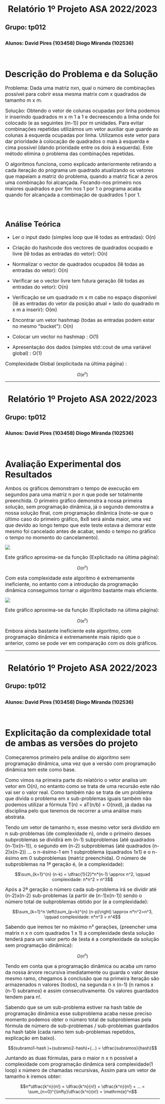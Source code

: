 <h1 align = "center"> Relatório 1º Projeto ASA 2022/2023 </h1>


<h2> Grupo: tp012 </h2>

<h2><font size = "3"> Alunos: David Pires (103458) Diogo Miranda (102536) </font></h2>

<br>
<h1> Descrição do Problema e da Solução</h1>

<p><font size = "3"> Problema: Dada uma matriz nxn, qual o número de combinações possível para cobrir essa mesma matrix com x quadrados de tamanho m x m. </font></p>
<p><font size = "3"> Solução: Obtendo o vetor de colunas ocupadas por linha podemos ir inserindo quadrados m x m 1 a 1 e decreescendo a linha onde foi colocado (e as seguintes (m-1)) por m unidades. Para evitar combinações repetidas utilizámos um vetor auxiliar que guarde as colunas à esquerda ocupadas por linha. Utilizamos este vetor para dar prioridade à colocação de quadrados o mais à esquerda e cima possível (dando prioridade entre os dois à esquerda). Este método elimina o problema das combinações repetidas. </font></p>
<p><font size = "3"> O algoritmos funciona, como explicado anteriormente retirando a cada iteração do programa um quadrado atualizando os vetores que mapeiam a matriz do problema, quando a matriz ficar a zeros uma combinação foi alcançada. Focando-nos primeiro nos maiores quadrados e por fim nos 1 por 1 o programa acaba quando for alcançada a combinação de quadrados 1 por 1. </font></p>

<br>

<h1><font size = "5"> Análise Teórica </font></h1>


* <font size = "3"> Ler o input dado (simples loop que lê todas as entradas): O(n) </font>

* <font size = "3"> Criação do hashcode dos vectores de quadrados ocupado e livre (lê todas as entradas do vetor): O(n) </font>

* <font size = "3"> Normalizar o vector de quadrados ocupados (lê todas as entradas do vetor): O(n) </font>

* <font size = "3"> Verificar se o vector livre tem futura geração (lê todas as entradas do vetor): O(n) </font>

* <font size = "3"> Verificação se um quadrado m x m cabe no espaço disponível (lê as entradas do vetor da posição atual + lado do quadrado m x m a inserir): O(m) </font>

* <font size = "3"> Encontrar um vetor hashmap (todas as entradas podem estar no mesmo "bucket"): O(n) </font>

* <font size = "3"> Colocar um vector no hashmap : O(1) </font>

* <font size = "3"> Apresentação dos dados (simples std::cout de uma variável global) : O(1) </font>


<p><font size = "3"> Complexidade Global (explicitada na última página) :  </font></p>

$$O({\mathrm{e}^n})$$


***


<h1 align = "center"> Relatório 1º Projeto ASA 2022/2023 </h1>


<h2> Grupo: tp012 </h2>

<h2><font size = "3"> Alunos: David Pires (103458) Diogo Miranda (102536) </font></h2>

<br>
<h1> Avaliação Experimental dos Resultados </h1>

<p><font size = "3"> Ambos os gráficos demonstram o tempo de execução em segundos para uma matriz n por n que pode ser totalmente preenchida. O primeiro gráfico demonstra a nossa primeira solução, sem programação dinâmica, já o segundo demonstra a nossa solução final, com programação dinâmica (note-se que o último caso do primeiro gráfico, 8x8 será ainda maior, uma vez que devido ao longo tempo que este teste estava a demorar este mesmo foi cancelado antes de acabar, sendo o tempo no gráfico o tempo no momento do cancelamento).  </font></p>

<image src ="https://cdn.discordapp.com/attachments/639050837145944074/1052235316729229402/Screenshot_2022-12-13_at_14.47.22.png"></image> </image>

<p><font size = "3"> Este gráfico aproxima-se da função (Explicitado na última página):  </font></p>

$$ O({n^n}) $$

<p><font size = "3"> Com esta complexidade este algoritmo é extremamente ineficiente, no entanto com a introdução da programação dinâmica conseguimos tornar o algoritmo bastante mais eficiente.  </font></p>

<image src ="https://cdn.discordapp.com/attachments/639050837145944074/1051994464949895238/Screenshot_2022-12-12_at_17.12.05.png"></image> </image>

<p><font size = "3"> Este gráfico aproxima-se da função (Explicitado na última página):  </font></p>

$$ O({\mathrm{e}^n}) $$

<p><font size = "3"> Embora ainda bastante ineficiente este algoritmo, com programação dinâmica é extremamente mais rápido que o anterior, como se pode ver em comparação com os dois gráficos.  </font></p>


***


<h1 align = "center"> Relatório 1º Projeto ASA 2022/2023 </h1>


<h2> Grupo: tp012 </h2>

<h2><font size = "3"> Alunos: David Pires (103458) Diogo Miranda (102536) </font></h2>

<br>
<h1> Explicitação da complexidade total de ambas as versões do projeto </h1>

<p><font size = "3"> Começaremos primeiro pela análise do algoritmo sem programação dinâmica, uma vez que a versão com programação dinâmica tem este como base.  </font></p>

<p><font size = "3"> Como vimos na primeira parte do relatório o vetor analisa um vetor em O(n), no entanto como se trata de uma recursão este não vai ser o valor real. Como também não se trata de um problema que divida o problema em x sub-problemas iguais também não podemos utilizar a fórmula T(n) = aT(n/b) + O(nxd), já dadas na disciplina pelo que teremos de recorrer a uma análise mais abstrata. </font></p>

<p><font size = "3"> Tendo um vetor de tamanho n, esse mesmo vetor será dividido em n sub-problemas (de complexidade n), onde o primeiro desses subproblemas se dividirá em (n-1) subproblemas (até quadrados (n-1)x(n-1)), o segundo em (n-2) subproblemas (até quadrados (n-2)x(n-2)) ... o n-ésimo-1 em 1 subproblema (quadrados 1x1) e o n-ésimo em 0 subproblemas (matriz preenchida). O número de subproblemas na 1ª geração é, (e a complexidade): </font></p>

$$\sum_{k=1}^{n} (n-k) = \dfrac{1}{2}*n*(n-1) \approx n^2, \qquad complexidade: n*n^2 = n^3$$

<p><font size = "3"> Após a 2ª geração o número cada sub-problema irá se dividir até (n-2)x(n-2) sub-problemas (a partir de (n-1)x(n-1)) sendo o número total de subproblemas obtido por (e a complexidade): </font></p>

$$\sum_{k=1}^n \left(\sum_{p=k}^{n} (n-p)\right) \approx n*n^2=n^3, \qquad complexidade: n*n^3 = n^4$$

<p><font size = "3"> Sabendo que iremos ter no máximo n² gerações, (preencher uma matrix n x n com quadrados 1 x 1) a complexidade desta solução tenderá para um valor perto de (esta é a complexidade da solução sem programação dinâmica): </font></p>

$$O(n^n)$$

<p><font size = "3"> Tendo em conta que a programação dinâmica ou acaba um ramo da nossa árvore recursiva imediatamente ou guarda o valor desse mesmo ramo, chegamos à conclusão que na primeira iteração são armazenados n valores (todos), na segunda n x (n-1) (n ramos x (n-1) subramos) e assim consecutivamente. Os valores guardados tendem para n!.  </font></p>

<p><font size = "3"> Sabendo que se um sub-problema estiver na hash table de programação dinâmica esse subproblema acaba nesse preciso momento podemos obter o número total de subproblemas pela fórmula de número de sub-problemas / sub-problemas guardados na hash table (cada ramo tem sub-problemas repetidos, explicação em baixo).  </font></p>

$$(subramo1-hash )+(subramo2-hash)+(...) = \dfrac{subramos}{hash}$$

<p><font size = "3"> Juntando as duas fórmulas, para o maior n x n possível a complexidade com programação dinâmica será complexidade(1 loop) x número de chamadas recursivas, Assim para um vetor de tamanho k iremos obter: </font></p>

$$n*\dfrac{k^n}{n!} = \dfrac{k^n}{n!} + \dfrac{k^n}{n!} + ... = \sum_{n=0}^{\infty}\dfrac{k^n}{n!} = \mathrm{e}^n$$

***